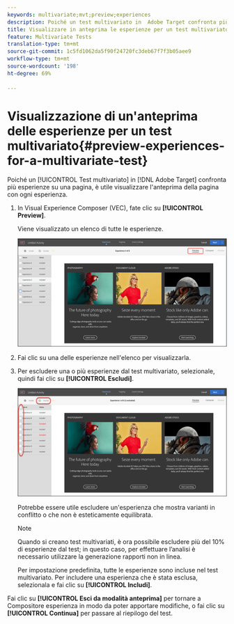 ```yaml
---
keywords: multivariate;mvt;preview;experiences
description: Poiché un test multivariato in  Adobe Target confronta più esperienze su una pagina, è utile visualizzare l'anteprima della pagina con ogni esperienza.
title: Visualizzare in anteprima le esperienze per un test multivariato in  Adobe Target
feature: Multivariate Tests
translation-type: tm+mt
source-git-commit: 1c5fd1062da5f90f24720fc3deb67f7f3b05aee9
workflow-type: tm+mt
source-wordcount: '198'
ht-degree: 69%

---
```



# Visualizzazione di un&#39;anteprima delle esperienze per un test multivariato{#preview-experiences-for-a-multivariate-test}

Poiché un [!UICONTROL Test multivariato] in [!DNL Adobe Target] confronta più esperienze su una pagina, è utile visualizzare l&#39;anteprima della pagina con ogni esperienza.

1. In Visual Experience Composer (VEC), fate clic su **[!UICONTROL Preview]**.

   Viene visualizzato un elenco di tutte le esperienze.

   ![](assets/preview.png)

1. Fai clic su una delle esperienze nell&#39;elenco per visualizzarla.

1. Per escludere una o più esperienze dal test multivariato, selezionale, quindi fai clic su **[!UICONTROL Escludi]**.

   ![Escludere le esperienze](/help/c-activities/c-multivariate-testing/t-create-multivariate-test/assets/preview-mvt-exclude.png)

   Potrebbe essere utile escludere un&#39;esperienza che mostra varianti in conflitto o che non è esteticamente equilibrata.

   >[!NOTE]
   >
   >Quando si creano test multivariati, è ora possibile escludere più del 10% di esperienze dal test; in questo caso, per effettuare l’analisi è necessario utilizzare la generazione rapporti non in linea.

   Per impostazione predefinita, tutte le esperienze sono incluse nel test multivariato. Per includere una esperienza che è stata esclusa, selezionala e fai clic su **[!UICONTROL Includi]**.

Fai clic su **[!UICONTROL Esci da modalità anteprima]** per tornare a Compositore esperienza in modo da poter apportare modifiche, o fai clic su **[!UICONTROL Continua]** per passare al riepilogo del test.

